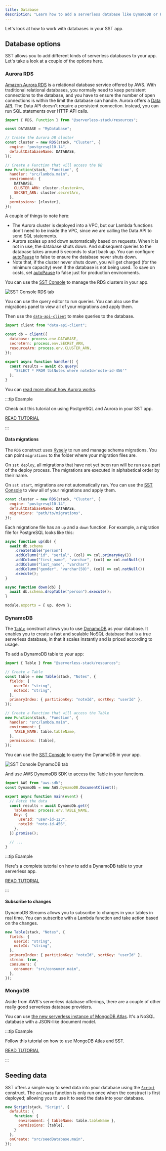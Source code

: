 ```yaml
---
title: Database
description: "Learn how to add a serverless database like DynamoDB or RDS to your Serverless Stack (SST) app."
---
```


Let's look at how to work with databases in your SST app.

## Database options

SST allows you to add different kinds of serverless databases to your app. Let's take a look at a couple of the options here.

### Aurora RDS

[Amazon Aurora RDS](https://docs.aws.amazon.com/AmazonRDS/latest/AuroraUserGuide/CHAP_AuroraOverview.html) is a relational database service offered by AWS. With traditional relational databases, you normally need to keep persistent connections to the database, and you have to ensure the number of open connections is within the limit the database can handle. Aurora offers a [Data API](https://docs.aws.amazon.com/AmazonRDS/latest/AuroraUserGuide/data-api.html). The Data API doesn't require a persistent connection. Instead, you can run SQL statements over HTTP API calls.

```js
import { RDS, Function } from "@serverless-stack/resources";

const DATABASE = "MyDatabase";

// Create the Aurora DB cluster
const cluster = new RDS(stack, "Cluster", {
  engine: "postgresql10.14",
  defaultDatabaseName: DATABASE,
});

// Create a Function that will access the DB
new Function(stack, "Function", {
  handler: "src/lambda.main",
  environment: {
    DATABASE,
    CLUSTER_ARN: cluster.clusterArn,
    SECRET_ARN: cluster.secretArn,
  },
  permissions: [cluster],
});
```

A couple of things to note here:

- The Aurora cluster is deployed into a VPC, but our Lambda functions don't need to be inside the VPC, since we are calling the Data API to send SQL statements.
- Aurora scales up and down automatically based on requests. When it is not in use, the database shuts down. And subsequent queries to the database takes around 5 seconds to start back up. You can configure [autoPause](constructs/RDS.md#autopause) to false to ensure the database never shuts down.
- Note that, if the cluster never shuts down, you will get charged (for the minimum capacity) even if the database is not being used. To save on costs, set [autoPause](constructs/RDS.md#autopause) to false just for production environments.

You can use the [SST Console](console.md) to manage the RDS clusters in your app.

![SST Console RDS tab](/img/console/sst-console-rds-tab.png)

You can use the query editor to run queries. You can also use the migrations panel to view all of your migrations and apply them.

Then use the [`data-api-client`](https://www.npmjs.com/package/data-api-client) to make queries to the database.

```js title="src/lambda.js"
import client from "data-api-client";

const db = client({
  database: process.env.DATABASE,
  secretArn: process.env.SECRET_ARN,
  resourceArn: process.env.CLUSTER_ARN,
});

export async function handler() {
  const results = await db.query(
    "SELECT * FROM tblNotes where noteId='note-id-456'"
  );
}
```

You can [read more about how Aurora works](https://docs.aws.amazon.com/AmazonRDS/latest/AuroraUserGuide/aurora-serverless.html).

:::tip Example

Check out this tutorial on using PostgreSQL and Aurora in your SST app.

[READ TUTORIAL](https://sst.dev/examples/how-to-use-postgresql-in-your-serverless-app.html)

:::

#### Data migrations

The `RDS` construct uses [Kysely](https://koskimas.github.io/kysely/) to run and manage schema migrations. You can point `migrations` to the folder where your migration files are.

On `sst deploy`, all migrations that have not yet been run will be run as a part of the deploy process. The migrations are executed in alphabetical order by their name.

On `sst start`, migrations are not automatically run. You can use the [SST Console](console.md) to view all of your migrations and apply them.

```js
const cluster = new RDS(stack, "Cluster", {
  engine: "postgresql10.14",
  defaultDatabaseName: DATABASE,
  migrations: "path/to/migrations",
});
```

Each migratione file has an `up` and a `down` function. For example, a migration file for PostgreSQL looks like this:

```js
async function up(db) {
  await db.schema
    .createTable("person")
    .addColumn("id", "serial", (col) => col.primaryKey())
    .addColumn("first_name", "varchar", (col) => col.notNull())
    .addColumn("last_name", "varchar")
    .addColumn("gender", "varchar(50)", (col) => col.notNull())
    .execute();
}

async function down(db) {
  await db.schema.dropTable("person").execute();
}

module.exports = { up, down };
```

### DynamoDB

The [`Table`](constructs/Table.md) construct allows you to use [DynamoDB](https://docs.aws.amazon.com/amazondynamodb/latest/developerguide/Introduction.html) as your database. It enables you to create a fast and scalable NoSQL database that is a true serverless database, in that it scales instantly and is priced according to usage.

To add a DynamoDB table to your app:

```js
import { Table } from "@serverless-stack/resources";

// Create a Table
const table = new Table(stack, "Notes", {
  fields: {
    userId: "string",
    noteId: "string",
  },
  primaryIndex: { partitionKey: "noteId", sortKey: "userId" },
});

// Create a Function that will access the Table
new Function(stack, "Function", {
  handler: "src/lambda.main",
  environment: {
    TABLE_NAME: table.tableName,
  },
  permissions: [table],
});
```

You can use the [SST Console](console.md) to query the DynamoDB in your app.

![SST Console DynamoDB tab](/img/console/sst-console-dynamodb-tab.png)

And use AWS DynamoDB SDK to access the Table in your functions.

```js title="src/lambda.js"
import AWS from "aws-sdk";
const DynamoDb = new AWS.DynamoDB.DocumentClient();

export async function main(event) {
  // Fetch the data
  const results = await DynamoDb.get({
    TableName: process.env.TABLE_NAME,
    Key: {
      userId: "user-id-123",
      noteId: "note-id-456",
    },
  }).promise();

  // ...
}
```

:::tip Example

Here's a complete tutorial on how to add a DynamoDB table to your serverless app.

[READ TUTORIAL](https://sst.dev/examples/how-to-use-dynamodb-in-your-serverless-app.html)

:::

#### Subscribe to changes

DynamoDB Streams allows you to subscribe to changes in your tables in real time. You can subscribe with a Lambda function and take action based on the changes.

```js {8-10}
new Table(stack, "Notes", {
  fields: {
    userId: "string",
    noteId: "string",
  },
  primaryIndex: { partitionKey: "noteId", sortKey: "userId" },
  stream: true,
  consumers: {
    consumer: "src/consumer.main",
  },
});
```

### MongoDB

Aside from AWS's serverless database offerings, there are a couple of other really good serverless database providers.

You can use [the new serverless instance of MongoDB Atlas](https://www.mongodb.com/atlas/database?utm_campaign=serverless_stack&utm_source=serverlessstack&utm_medium=website&utm_term=partner). It's a NoSQL database with a JSON-like document model.

:::tip Example

Follow this tutorial on how to use MongoDB Atlas and SST.

[READ TUTORIAL](https://sst.dev/examples/how-to-use-mongodb-in-your-serverless-app.html)

:::

<!---

#### PlanetScale

[PlanetScale](https://planetscale.com) is a MySQL-compatible serverless database.

:::tip Example (TODO)

Check out this tutorial on how to use PlanetScale as the database in your SST app.

[READ TUTORIAL](https://sst.dev/examples/how-to-use-planetscale-in-your-serverless-app.html)

:::
-->

## Seeding data

SST offers a simple way to seed data into your database using the [`Script`](constructs/Script.md) construct. The `onCreate` function is only run once when the construct is first deployed; allowing you to use it to seed the data into your database.

```js
new Script(stack, "Script", {
  defaults: {
    function: {
      environment: { tableName: table.tableName },
      permissions: [table],
    }
  },
  onCreate: "src/seedDatabase.main",
});
```
